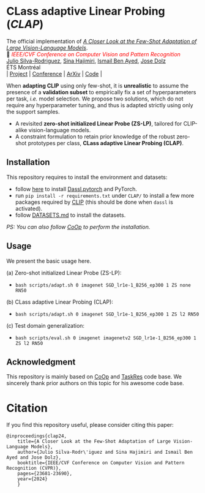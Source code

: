 # CLass adaptive Linear Probing (*CLAP*)
The official implementation of [*A Closer Look at the Few-Shot Adaptation of Large Vision-Language Models*](https://openaccess.thecvf.com/content/CVPR2024/papers/Silva-Rodriguez_A_Closer_Look_at_the_Few-Shot_Adaptation_of_Large_Vision-Language_CVPR_2024_paper.pdf).<br/>
📜 <span style="color:red">*IEEE/CVF Conference on Computer Vision and Pattern Recognition*</span> \
[Julio Silva-Rodriguez](https://scholar.google.es/citations?user=1UMYgHMAAAAJ&hl),
[Sina Hajimiri](https://scholar.google.com/citations?user=C5k-mOYAAAAJ&hl),
[Ismail Ben Ayed](https://scholar.google.es/citations?user=29vyUccAAAAJ&hl),
[Jose Dolz](https://scholar.google.es/citations?user=yHQIFFMAAAAJ&hl)
<br/>
ÉTS Montréal
<br/>
| [Project](https://jusiro.github.io/projects/clap) | [Conference](https://openaccess.thecvf.com/content/CVPR2024/papers/Silva-Rodriguez_A_Closer_Look_at_the_Few-Shot_Adaptation_of_Large_Vision-Language_CVPR_2024_paper.pdf) | [ArXiv](https://arxiv.org/pdf/2312.12730.pdf) | [Code](https://github.com/jusiro/CLAP) |
<br/>

When **adapting CLIP** using only few-shot, it is **unrealistic** to assume the presence of a **validation subset** to empirically
fix a set of hyperparameters per task, *i.e.* model selection. We propose two solutions, which do not require any hyperparameter 
tuning, and thus is adapted strictly using only the support samples.

- A revisited **zero-shot initialized Linear Probe (ZS-LP)**, tailored for CLIP-alike vision-language models.
- A constraint formulation to retain prior knowledge of the robust zero-shot prototypes per class,
  **CLass adaptive Linear Probing (CLAP)**.

## Installation
This repository requires to install the environment and datasets:
- follow [here](https://github.com/KaiyangZhou/Dassl.pytorch#installation) to install [Dassl.pytorch](https://github.com/KaiyangZhou/Dassl.pytorch) and PyTorch.
- run `pip install -r requirements.txt` under `CLAP/` to install a few more packages required by [CLIP](https://github.com/openai/CLIP) (this should be done when `dassl` is activated).
- follow [DATASETS.md](DATASETS.md) to install the datasets.

*PS: You can also follow [CoOp](https://github.com/KaiyangZhou/CoOp) to perform the installation.*

## Usage
We present the basic usage here.

(a) Zero-shot initialized Linear Probe (ZS-LP):
- `bash scripts/adapt.sh 0 imagenet SGD_lr1e-1_B256_ep300 1 ZS none RN50`

(b) CLass adaptive Linear Probing (CLAP):
- `bash scripts/adapt.sh 0 imagenet SGD_lr1e-1_B256_ep300 1 ZS l2 RN50`

(c) Test domain generalization:
- `bash scripts/eval.sh 0 imagenet imagenetv2 SGD_lr1e-1_B256_ep300 1 ZS l2 RN50`

## Acknowledgment
This repository is mainly based on [CoOp](https://github.com/KaiyangZhou/CoOp) and [TaskRes](https://github.com/geekyutao/TaskRes) code base. We sincerely thank prior authors on this topic for his awesome code base.

# Citation

If you find this repository useful, please consider citing this paper:
```
@inproceedings{clap24,
    title={A Closer Look at the Few-Shot Adaptation of Large Vision-Language Models},
    author={Julio Silva-Rodr\'iguez and Sina Hajimiri and Ismail Ben Ayed and Jose Dolz},
    booktitle={IEEE/CVF Conference on Computer Vision and Pattern Recognition (CVPR)},
    pages={23681-23690},
    year={2024}
    }
